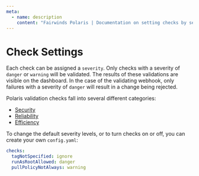 ```yaml
---
meta:
  - name: description
    content: "Fairwinds Polaris | Documentation on setting checks by severity "
---
```

# Check Settings
Each check can be assigned a `severity`. Only checks with a severity of `danger` or `warning` will be validated. The results of these validations are visible on the dashboard. In the case of the validating webhook, only failures with a severity of `danger` will result in a change being rejected.

Polaris validation checks fall into several different categories:

- [Security](/pkg/config/checks/security.md)
- [Reliability](/pkg/config/checks/reliability.md)
- [Efficiency](/pkg/config/checks/efficiency.md)

To change the default severity levels, or to turn checks on or off, you can create your own `config.yaml`:
```yaml
checks:
  tagNotSpecified: ignore
  runAsRootAllowed: danger
  pullPolicyNotAlways: warning
```

